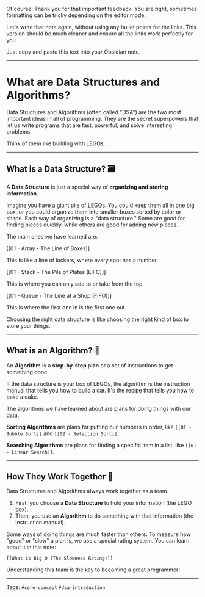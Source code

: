 Of course! Thank you for that important feedback. You are right, sometimes formatting can be tricky depending on the editor mode.

Let's write that note again, without using any bullet points for the links. This version should be much cleaner and ensure all the links work perfectly for you.

Just copy and paste this text into your Obsidian note.

---

# What are Data Structures and Algorithms?

Data Structures and Algorithms (often called "DSA") are the two most important ideas in all of programming. They are the secret superpowers that let us write programs that are fast, powerful, and solve interesting problems.

Think of them like building with LEGOs.

---

## What is a Data Structure? 🗃️

A **Data Structure** is just a special way of **organizing and storing information**.

Imagine you have a giant pile of LEGOs. You could keep them all in one big box, or you could organize them into smaller boxes sorted by color or shape. Each way of organizing is a "data structure." Some are good for finding pieces quickly, while others are good for adding new pieces.

The main ones we have learned are:

[[01 - Array - The Line of Boxes]]

This is like a line of lockers, where every spot has a number.

[[01 - Stack - The Pile of Plates (LIFO)]]

This is where you can only add to or take from the top.

[[01 - Queue - The Line at a Shop (FIFO)]]

This is where the first one in is the first one out.

Choosing the right data structure is like choosing the right kind of box to store your things.

---

## What is an Algorithm? 📝

An **Algorithm** is a **step-by-step plan** or a set of instructions to get something done.

If the data structure is your box of LEGOs, the algorithm is the instruction manual that tells you how to build a car. It's the recipe that tells you how to bake a cake.

The algorithms we have learned about are plans for doing things with our data.

**Sorting Algorithms** are plans for putting our numbers in order, like `[[01 - Bubble Sort]]` and `[[02 - Selection Sort]]`.

**Searching Algorithms** are plans for finding a specific item in a list, like `[[01 - Linear Search]]`.

---

## How They Work Together 🤝

Data Structures and Algorithms always work together as a team.

1. First, you choose a **Data Structure** to hold your information (the LEGO box).
2. Then, you use an **Algorithm** to do something with that information (the instruction manual).

Some ways of doing things are much faster than others. To measure how "good" or "slow" a plan is, we use a special rating system. You can learn about it in this note:

`[[What is Big O (The Slowness Rating)]]`

Understanding this team is the key to becoming a great programmer!

---

Tags: `#core-concept` `#dsa-introduction`